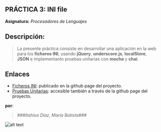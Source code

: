PRÁCTICA 3: INI file
----------------------------------
**Asignatura:** *Procesadores de Lenguajes*

Descripción:
------------
> La presente práctica consiste en  desarrollar una aplicación en la web para los **ficheros INI**, usando **jQuery**, **underscore.js**, **localStore**, **JSON** e implementanto pruebas unitarias con **mocha** y **chai**.

Enlaces
------------
- [Ficheros INI](http://mdbgalvan.github.io/PL_LAB03/): publicado en la github page del proyecto.
- [Pruebas Unitarias](http://mdbgalvan.github.io/PL_LAB03/tests): accesible también a través de la github page del proyecto.

**por**: 
>###*Itahisa Díaz*, *María Batista*###

![alt text](http://opendata.taro.ull.es/wp-includes/images/logo_ULL_ETSII.png "Logo ULL")
